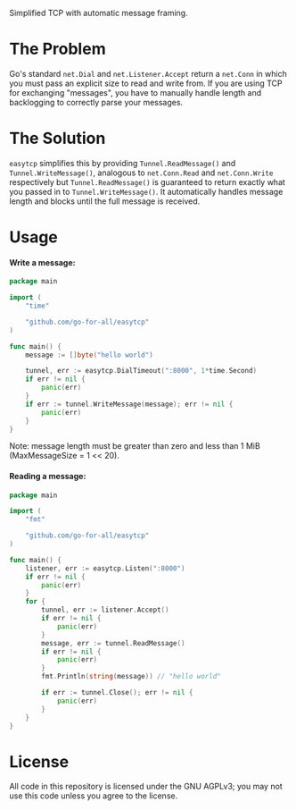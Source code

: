 Simplified TCP with automatic message framing.

# The Problem
Go's standard `net.Dial` and `net.Listener.Accept` return a `net.Conn` in which you must pass an explicit size to read and write from. If you are using TCP for exchanging "messages", you have to manually handle length and backlogging to correctly parse your messages.

# The Solution
`easytcp` simplifies this by providing `Tunnel.ReadMessage()` and `Tunnel.WriteMessage()`, analogous to `net.Conn.Read` and `net.Conn.Write` respectively but `Tunnel.ReadMessage()` is guaranteed to return exactly what you passed in to `Tunnel.WriteMessage()`. It automatically handles message length and blocks until the full message is received.

# Usage
#### Write a message:
```go
package main

import (
	"time"

	"github.com/go-for-all/easytcp"
)

func main() {
	message := []byte("hello world")

	tunnel, err := easytcp.DialTimeout(":8000", 1*time.Second)
	if err != nil {
		panic(err)
	}
	if err := tunnel.WriteMessage(message); err != nil {
		panic(err)
	}
}
```
Note: message length must be greater than zero and less than 1 MiB (MaxMessageSize = 1 << 20).

#### Reading a message:
```go
package main

import (
	"fmt"

	"github.com/go-for-all/easytcp"
)

func main() {
	listener, err := easytcp.Listen(":8000")
	if err != nil {
		panic(err)
	}
	for {
		tunnel, err := listener.Accept()
		if err != nil {
			panic(err)
		}
		message, err := tunnel.ReadMessage()
		if err != nil {
			panic(err)
		}
		fmt.Println(string(message)) // "hello world"

		if err := tunnel.Close(); err != nil {
			panic(err)
		}
	}
}
```

# License
All code in this repository is licensed under the GNU AGPLv3; you may not use this code unless you agree to the license.
